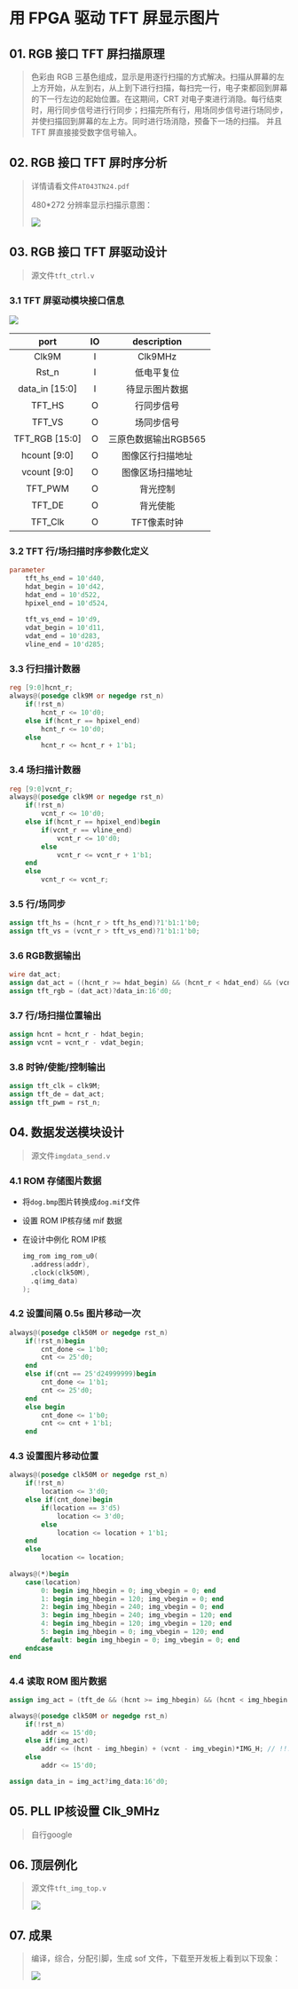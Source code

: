 # 用 FPGA 驱动 TFT 屏显示图片

## 01. RGB 接口 TFT 屏扫描原理

> 色彩由 RGB 三基色组成，显示是用逐行扫描的方式解决。扫描从屏幕的左上方开始，从左到右，从上到下进行扫描，每扫完一行，电子束都回到屏幕的下一行左边的起始位置。在这期间，CRT 对电子束进行消隐。每行结束时，用行同步信号进行行同步；扫描完所有行，用场同步信号进行场同步，并使扫描回到屏幕的左上方。同时进行场消隐，预备下一场的扫描。 并且TFT 屏直接接受数字信号输入。

## 02. RGB 接口 TFT 屏时序分析

> 详情请看文件`AT043TN24.pdf`
>
> 480*272 分辨率显示扫描示意图：
>
> ![](https://github.com/cliangx/TFT_img_prj/blob/master/480_272.png)

## 03. RGB 接口 TFT 屏驱动设计

> 源文件`tft_ctrl.v`

### 3.1 TFT 屏驱动模块接口信息

<img src="https://github.com/cliangx/TFT_img_prj/blob/master/TFT驱动模块接口.png"  />

| port   | IO     | description |
| :----: | :----: | :----: |
| Clk9M  | I      | Clk9MHz     |
| Rst_n | I | 低电平复位 |
| data_in [15:0] | I | 待显示图片数据 |
| TFT_HS | O | 行同步信号 |
| TFT_VS | O | 场同步信号 |
| TFT_RGB [15:0] | O | 三原色数据输出RGB565 |
| hcount [9:0] | O | 图像区行扫描地址 |
| vcount [9:0] | O | 图像区场扫描地址 |
| TFT_PWM | O | 背光控制 |
| TFT_DE | O | 背光使能 |
| TFT_Clk | O | TFT像素时钟 |

### 3.2 TFT 行/场扫描时序参数化定义

```verilog
parameter
	tft_hs_end = 10'd40,
	hdat_begin = 10'd42,
	hdat_end = 10'd522,
	hpixel_end = 10'd524,
		
	tft_vs_end = 10'd9,
	vdat_begin = 10'd11,
	vdat_end = 10'd283,
	vline_end = 10'd285;
```

### 3.3 行扫描计数器

```verilog
reg [9:0]hcnt_r;
always@(posedge clk9M or negedge rst_n)
	if(!rst_n)
		hcnt_r <= 10'd0;
	else if(hcnt_r == hpixel_end)
		hcnt_r <= 10'd0;
	else
		hcnt_r <= hcnt_r + 1'b1;
```

### 3.4 场扫描计数器

```verilog
reg [9:0]vcnt_r;
always@(posedge clk9M or negedge rst_n)
	if(!rst_n)
		vcnt_r <= 10'd0;
	else if(hcnt_r == hpixel_end)begin
		if(vcnt_r == vline_end)
			vcnt_r <= 10'd0;
		else 
			vcnt_r <= vcnt_r + 1'b1;
	end
	else
		vcnt_r <= vcnt_r;
```

### 3.5 行/场同步

```verilog
assign tft_hs = (hcnt_r > tft_hs_end)?1'b1:1'b0;
assign tft_vs = (vcnt_r > tft_vs_end)?1'b1:1'b0;
```

### 3.6 RGB数据输出

```verilog
wire dat_act;
assign dat_act = ((hcnt_r >= hdat_begin) && (hcnt_r < hdat_end) && (vcnt_r >= vdat_begin) && (vcnt_r < vdat_end))?1'b1:1'b0;
assign tft_rgb = (dat_act)?data_in:16'd0;
```

### 3.7 行/场扫描位置输出

```verilog
assign hcnt = hcnt_r - hdat_begin;
assign vcnt = vcnt_r - vdat_begin;
```

### 3.8 时钟/使能/控制输出

```verilog
assign tft_clk = clk9M;
assign tft_de = dat_act;
assign tft_pwm = rst_n;
```

## 04. 数据发送模块设计

> 源文件`imgdata_send.v`

### 4.1 ROM 存储图片数据

- 将`dog.bmp`图片转换成`dog.mif`文件

- 设置 ROM IP核存储 mif 数据

- 在设计中例化 ROM IP核

  ```verilog
  img_rom img_rom_u0(
  	.address(addr),
  	.clock(clk50M),
  	.q(img_data)
  ); 
  ```

### 4.2 设置间隔 0.5s 图片移动一次

```verilog
always@(posedge clk50M or negedge rst_n)
	if(!rst_n)begin
		cnt_done <= 1'b0;
		cnt <= 25'd0;
	end
	else if(cnt == 25'd24999999)begin
		cnt_done <= 1'b1;
		cnt <= 25'd0;
	end
	else begin
		cnt_done <= 1'b0;
		cnt <= cnt + 1'b1;
	end
```

### 4.3 设置图片移动位置

```verilog
always@(posedge clk50M or negedge rst_n)
	if(!rst_n)
		location <= 3'd0;
	else if(cnt_done)begin
		if(location == 3'd5)
			location <= 3'd0;
		else 
			location <= location + 1'b1;
	end
	else 
		location <= location;
		
always@(*)begin
	case(location)
		0: begin img_hbegin = 0; img_vbegin = 0; end
		1: begin img_hbegin = 120; img_vbegin = 0; end
		2: begin img_hbegin = 240; img_vbegin = 0; end
		3: begin img_hbegin = 240; img_vbegin = 120; end
		4: begin img_hbegin = 120; img_vbegin = 120; end
		5: begin img_hbegin = 0; img_vbegin = 120; end
		default: begin img_hbegin = 0; img_vbegin = 0; end 
	endcase
end
```

### 4.4 读取 ROM 图片数据

```verilog
assign img_act = (tft_de && (hcnt >= img_hbegin) && (hcnt < img_hbegin + IMG_H) && (vcnt >= img_vbegin) && (vcnt < img_vbegin + IMG_V))?1'b1:1'b0;

always@(posedge clk50M or negedge rst_n)
	if(!rst_n)
		addr <= 15'd0;
	else if(img_act)
        addr <= (hcnt - img_hbegin) + (vcnt - img_vbegin)*IMG_H; // !!!
	else
		addr <= 15'd0;

assign data_in = img_act?img_data:16'd0;
```

## 05. PLL IP核设置 Clk_9MHz

> 自行google

## 06. 顶层例化

> 源文件`tft_img_top.v`
>
> ![](https://github.com/cliangx/TFT_img_prj/blob/master/top.png)

## 07. 成果

> 编译，综合，分配引脚，生成 sof 文件，下载至开发板上看到以下现象：
>
> ![](https://github.com/cliangx/TFT_img_prj/blob/master/dog.gif)



